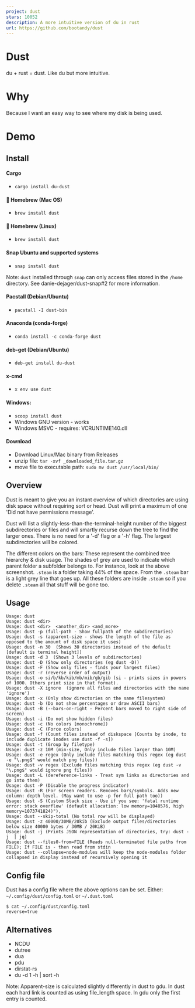 ```yaml
---
project: dust
stars: 10052
description: A more intuitive version of du in rust
url: https://github.com/bootandy/dust
---
```


Dust
====

du + rust = dust. Like du but more intuitive.

Why
===

Because I want an easy way to see where my disk is being used.

Demo
====

Install
-------

#### Cargo

-   `cargo install du-dust`

#### 🍺 Homebrew (Mac OS)

-   `brew install dust`

#### 🍺 Homebrew (Linux)

-   `brew install dust`

#### Snap Ubuntu and supported systems

-   `snap install dust`

Note: `dust` installed through `snap` can only access files stored in the `/home` directory. See danie-dejager/dust-snap#2 for more information.

#### Pacstall (Debian/Ubuntu)

-   `pacstall -I dust-bin`

#### Anaconda (conda-forge)

-   `conda install -c conda-forge dust`

#### deb-get (Debian/Ubuntu)

-   `deb-get install du-dust`

#### x-cmd

-   `x env use dust`

#### Windows:

-   `scoop install dust`
-   Windows GNU version - works
-   Windows MSVC - requires: VCRUNTIME140.dll

#### Download

-   Download Linux/Mac binary from Releases
-   unzip file: `tar -xvf _downloaded_file.tar.gz`
-   move file to executable path: `sudo mv dust /usr/local/bin/`

Overview
--------

Dust is meant to give you an instant overview of which directories are using disk space without requiring sort or head. Dust will print a maximum of one 'Did not have permissions message'.

Dust will list a slightly-less-than-the-terminal-height number of the biggest subdirectories or files and will smartly recurse down the tree to find the larger ones. There is no need for a '-d' flag or a '-h' flag. The largest subdirectories will be colored.

The different colors on the bars: These represent the combined tree hierarchy & disk usage. The shades of grey are used to indicate which parent folder a subfolder belongs to. For instance, look at the above screenshot. `.steam` is a folder taking 44% of the space. From the `.steam` bar is a light grey line that goes up. All these folders are inside `.steam` so if you delete `.steam` all that stuff will be gone too.

Usage
-----

```
Usage: dust
Usage: dust <dir>
Usage: dust <dir>  <another_dir> <and_more>
Usage: dust -p (full-path - Show fullpath of the subdirectories)
Usage: dust -s (apparent-size - shows the length of the file as opposed to the amount of disk space it uses)
Usage: dust -n 30  (Shows 30 directories instead of the default [default is terminal height])
Usage: dust -d 3  (Shows 3 levels of subdirectories)
Usage: dust -D (Show only directories (eg dust -D))
Usage: dust -F (Show only files - finds your largest files)
Usage: dust -r (reverse order of output)
Usage: dust -o si/b/kb/kib/mb/mib/gb/gib (si - prints sizes in powers of 1000. Others print size in that format).
Usage: dust -X ignore  (ignore all files and directories with the name 'ignore')
Usage: dust -x (Only show directories on the same filesystem)
Usage: dust -b (Do not show percentages or draw ASCII bars)
Usage: dust -B (--bars-on-right - Percent bars moved to right side of screen)
Usage: dust -i (Do not show hidden files)
Usage: dust -c (No colors [monochrome])
Usage: dust -C (Force colors)
Usage: dust -f (Count files instead of diskspace [Counts by inode, to include duplicate inodes use dust -f -s])
Usage: dust -t (Group by filetype)
Usage: dust -z 10M (min-size, Only include files larger than 10M)
Usage: dust -e regex (Only include files matching this regex (eg dust -e "\.png$" would match png files))
Usage: dust -v regex (Exclude files matching this regex (eg dust -v "\.png$" would ignore png files))
Usage: dust -L (dereference-links - Treat sym links as directories and go into them)
Usage: dust -P (Disable the progress indicator)
Usage: dust -R (For screen readers. Removes bars/symbols. Adds new column: depth level. (May want to use -p for full path too))
Usage: dust -S (Custom Stack size - Use if you see: 'fatal runtime error: stack overflow' (default allocation: low memory=1048576, high memory=1073741824)"),
Usage: dust --skip-total (No total row will be displayed)
Usage: dust -z 40000/30MB/20kib (Exclude output files/directories below size 40000 bytes / 30MB / 20KiB)
Usage: dust -j (Prints JSON representation of directories, try: dust -j  | jq)
Usage: dust --files0-from=FILE (Reads null-terminated file paths from FILE); If FILE is - then read from stdin
Usage: dust --collapse=node-modules will keep the node-modules folder collapsed in display instead of recursively opening it
```

Config file
-----------

Dust has a config file where the above options can be set. Either: `~/.config/dust/config.toml` or `~/.dust.toml`

```
$ cat ~/.config/dust/config.toml
reverse=true
```

Alternatives
------------

-   NCDU
-   dutree
-   dua
-   pdu
-   dirstat-rs
-   du -d 1 -h | sort -h

Note: Apparent-size is calculated slightly differently in dust to gdu. In dust each hard link is counted as using file\_length space. In gdu only the first entry is counted.
